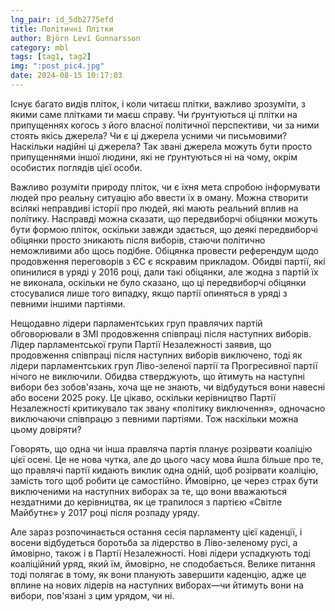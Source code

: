 ```yaml
---
lng_pair: id_5db2775efd
title: Політичні Плітки
author: Björn Leví Gunnarsson
category: mbl
tags: [tag1, tag2]
img: ":post_pic4.jpg"
date: 2024-08-15 10:17:03
---
```

Існує багато видів пліток, і коли читаєш плітки, важливо зрозуміти, з якими саме плітками ти маєш справу. Чи ґрунтуються ці плітки на припущеннях когось з його власної політичної перспективи, чи за ними стоять якісь джерела? Чи є ці джерела усними чи письмовими? Наскільки надійні ці джерела? Так звані джерела можуть бути просто припущеннями іншої людини, які не ґрунтуються ні на чому, окрім особистих поглядів цієї особи.

Важливо розуміти природу пліток, чи є їхня мета спробою інформувати людей про реальну ситуацію або ввести їх в оману. Можна створити всілякі неправдиві історії про людей, які мають реальний вплив на політику. Насправді можна сказати, що передвиборчі обіцянки можуть бути формою пліток, оскільки завжди здається, що деякі передвиборчі обіцянки просто зникають після виборів, стаючи політично неможливими або щось подібне. Обіцянка провести референдум щодо продовження переговорів з ЄС є яскравим прикладом. Обидві партії, які опинилися в уряді у 2016 році, дали такі обіцянки, але жодна з партій їх не виконала, оскільки не було сказано, що ці передвиборчі обіцянки стосувалися лише того випадку, якщо партії опиняться в уряді з певними іншими партіями.

Нещодавно лідери парламентських груп правлячих партій обговорювали в ЗМІ продовження співпраці після наступних виборів. Лідер парламентської групи Партії Незалежності заявив, що продовження співпраці після наступних виборів виключено, тоді як лідери парламентських груп Ліво-зеленої партії та Прогресивної партії нічого не виключили. Обидва стверджують, що йтимуть на наступні вибори без зобов'язань, хоча ще не знають, чи відбудуться вони навесні або восени 2025 року. Це цікаво, оскільки керівництво Партії Незалежності критикувало так звану «політику виключення», одночасно виключаючи співпрацю з певними партіями. Тож наскільки можна цьому довіряти?

Говорять, що одна чи інша правляча партія планує розірвати коаліцію цієї осені. Це не нова чутка, але до цього часу мова йшла більше про те, що правлячі партії кидають виклик одна одній, щоб розірвати коаліцію, замість того щоб робити це самостійно. Ймовірно, це через страх бути виключеними на наступних виборах за те, що вони вважаються нездатними до керівництва, як це трапилося з партією «Світле Майбутнє» у 2017 році після розпаду уряду.

Але зараз розпочинається остання сесія парламенту цієї каденції, і восени відбудеться боротьба за лідерство в Ліво-зеленому русі, а ймовірно, також і в Партії Незалежності. Нові лідери успадкують тоді коаліційний уряд, який їм, ймовірно, не сподобається. Велике питання тоді полягає в тому, як вони планують завершити каденцію, адже це вплине на нових лідерів на наступних виборах—чи йтимуть вони на вибори, пов'язані з цим урядом, чи ні.
